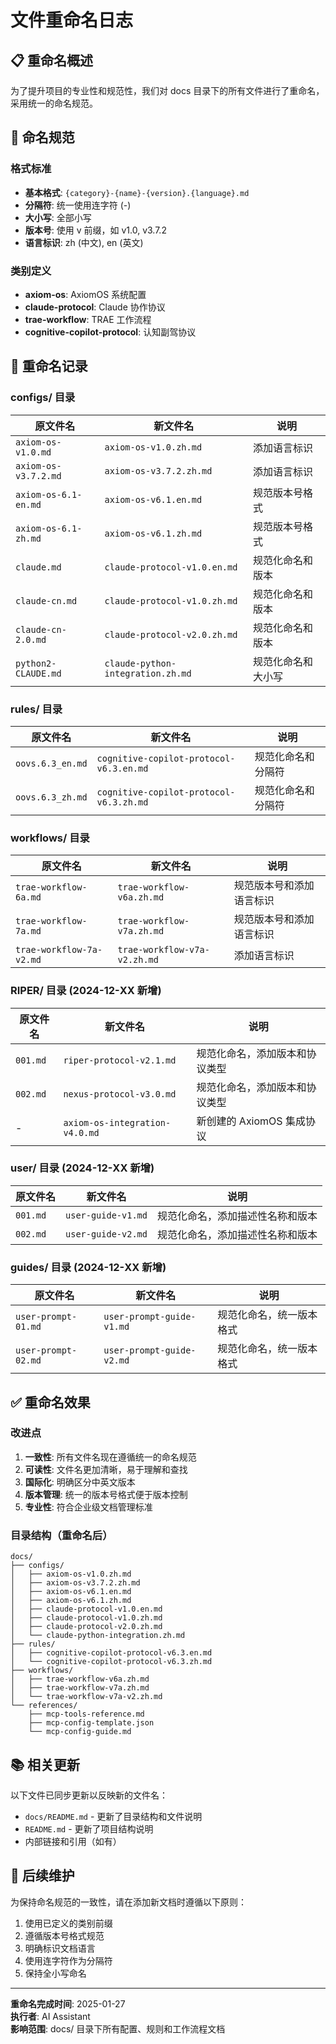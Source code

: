 # 文件重命名日志

## 📋 重命名概述

为了提升项目的专业性和规范性，我们对 docs 目录下的所有文件进行了重命名，采用统一的命名规范。

## 🎯 命名规范

### 格式标准
- **基本格式**: `{category}-{name}-{version}.{language}.md`
- **分隔符**: 统一使用连字符 (-)
- **大小写**: 全部小写
- **版本号**: 使用 v 前缀，如 v1.0, v3.7.2
- **语言标识**: zh (中文), en (英文)

### 类别定义
- **axiom-os**: AxiomOS 系统配置
- **claude-protocol**: Claude 协作协议
- **trae-workflow**: TRAE 工作流程
- **cognitive-copilot-protocol**: 认知副驾协议

## 📝 重命名记录

### configs/ 目录
| 原文件名 | 新文件名 | 说明 |
|---------|---------|------|
| `axiom-os-v1.0.md` | `axiom-os-v1.0.zh.md` | 添加语言标识 |
| `axiom-os-v3.7.2.md` | `axiom-os-v3.7.2.zh.md` | 添加语言标识 |
| `axiom-os-6.1-en.md` | `axiom-os-v6.1.en.md` | 规范版本号格式 |
| `axiom-os-6.1-zh.md` | `axiom-os-v6.1.zh.md` | 规范版本号格式 |
| `claude.md` | `claude-protocol-v1.0.en.md` | 规范化命名和版本 |
| `claude-cn.md` | `claude-protocol-v1.0.zh.md` | 规范化命名和版本 |
| `claude-cn-2.0.md` | `claude-protocol-v2.0.zh.md` | 规范化命名和版本 |
| `python2-CLAUDE.md` | `claude-python-integration.zh.md` | 规范化命名和大小写 |

### rules/ 目录
| 原文件名 | 新文件名 | 说明 |
|---------|---------|------|
| `oovs.6.3_en.md` | `cognitive-copilot-protocol-v6.3.en.md` | 规范化命名和分隔符 |
| `oovs.6.3_zh.md` | `cognitive-copilot-protocol-v6.3.zh.md` | 规范化命名和分隔符 |

### workflows/ 目录
| 原文件名 | 新文件名 | 说明 |
|---------|---------|------|
| `trae-workflow-6a.md` | `trae-workflow-v6a.zh.md` | 规范版本号和添加语言标识 |
| `trae-workflow-7a.md` | `trae-workflow-v7a.zh.md` | 规范版本号和添加语言标识 |
| `trae-workflow-7a-v2.md` | `trae-workflow-v7a-v2.zh.md` | 添加语言标识 |

### RIPER/ 目录 (2024-12-XX 新增)
| 原文件名 | 新文件名 | 说明 |
|---------|---------|------|
| `001.md` | `riper-protocol-v2.1.md` | 规范化命名，添加版本和协议类型 |
| `002.md` | `nexus-protocol-v3.0.md` | 规范化命名，添加版本和协议类型 |
| - | `axiom-os-integration-v4.0.md` | 新创建的 AxiomOS 集成协议 |

### user/ 目录 (2024-12-XX 新增)
| 原文件名 | 新文件名 | 说明 |
|---------|---------|------|
| `001.md` | `user-guide-v1.md` | 规范化命名，添加描述性名称和版本 |
| `002.md` | `user-guide-v2.md` | 规范化命名，添加描述性名称和版本 |

### guides/ 目录 (2024-12-XX 新增)
| 原文件名 | 新文件名 | 说明 |
|---------|---------|------|
| `user-prompt-01.md` | `user-prompt-guide-v1.md` | 规范化命名，统一版本格式 |
| `user-prompt-02.md` | `user-prompt-guide-v2.md` | 规范化命名，统一版本格式 |

## ✅ 重命名效果

### 改进点
1. **一致性**: 所有文件名现在遵循统一的命名规范
2. **可读性**: 文件名更加清晰，易于理解和查找
3. **国际化**: 明确区分中英文版本
4. **版本管理**: 统一的版本号格式便于版本控制
5. **专业性**: 符合企业级文档管理标准

### 目录结构（重命名后）
```
docs/
├── configs/
│   ├── axiom-os-v1.0.zh.md
│   ├── axiom-os-v3.7.2.zh.md
│   ├── axiom-os-v6.1.en.md
│   ├── axiom-os-v6.1.zh.md
│   ├── claude-protocol-v1.0.en.md
│   ├── claude-protocol-v1.0.zh.md
│   ├── claude-protocol-v2.0.zh.md
│   └── claude-python-integration.zh.md
├── rules/
│   ├── cognitive-copilot-protocol-v6.3.en.md
│   └── cognitive-copilot-protocol-v6.3.zh.md
├── workflows/
│   ├── trae-workflow-v6a.zh.md
│   ├── trae-workflow-v7a.zh.md
│   └── trae-workflow-v7a-v2.zh.md
└── references/
    ├── mcp-tools-reference.md
    ├── mcp-config-template.json
    └── mcp-config-guide.md
```

## 📚 相关更新

以下文件已同步更新以反映新的文件名：
- `docs/README.md` - 更新了目录结构和文件说明
- `README.md` - 更新了项目结构说明
- 内部链接和引用（如有）

## 🔄 后续维护

为保持命名规范的一致性，请在添加新文档时遵循以下原则：
1. 使用已定义的类别前缀
2. 遵循版本号格式规范
3. 明确标识文档语言
4. 使用连字符作为分隔符
5. 保持全小写命名

---

**重命名完成时间**: 2025-01-27  
**执行者**: AI Assistant  
**影响范围**: docs/ 目录下所有配置、规则和工作流程文档
